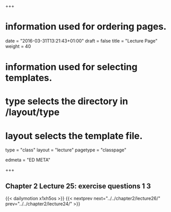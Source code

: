 +++
# information used for ordering pages.
date = "2016-03-31T13:21:43+01:00"
draft = false
title = "Lecture Page"
weight = 40

# information used for selecting templates.
# type selects the directory in /layout/type
# layout selects the template file.

type   = "class"
layout = "lecture"
pagetype = "classpage"





edmeta = "ED META"

+++
## Chapter 2 Lecture 25: exercise questions 1 3
{{< dailymotion x1xh5os >}}
{{< nextprev next="../../chapter2/lecture26/"     prev="../../chapter2/lecture24/"  >}}

